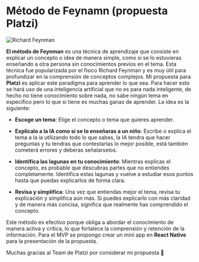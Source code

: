 # Método de Feynamn (propuesta Platzi)
![Richard Feynman](https://thetowerofscience.com/wp-content/uploads/2022/04/Richard-Feynman.jpg)

**El método de Feynman** es una técnica de aprendizaje que consiste en explicar un concepto o idea de manera simple, como si se lo estuvieras enseñando a otra persona sin conocimientos previos en el tema. Esta técnica fue popularizada por el físico Richard Feynman y es muy útil para profundizar en la comprensión de conceptos complejos. Mi propuesta para **Platzi** es aplicar este paradigma para aprender lo que sea.
Para hacer esto se hará uso de una inteligencia artificial que no es para nada inteligente, de hecho no tiene conocimiento sobre nada, no sabe ningún tema en específico pero lo que si tiene es muchas ganas de aprender. La idea es la siguiente:

- **Escoge un tema**: Elige el concepto o tema que quieres aprender.

- **Explícalo a la IA como si se lo enseñaras a un niño**: Escribe o explica el tema a la ia utilizando todo lo que sabes, la IA tendra que hacer preguntas y tu tendras que contestarlas lo mejor posible, está también cometerá errores y deberas señalarselos.

- **Identifica las lagunas en tu conocimiento**: Mientras explicas el concepto, es probable que descubras partes que no entiendes completamente. Identifica estas lagunas y vuelve a estudiar esos puntos hasta que puedas explicarlos de forma clara.

- **Revisa y simplifica**: Una vez que entiendas mejor el tema, revisa tu explicación y simplifica aún más. Si puedes explicarlo con más claridad y de manera más concisa, significa que realmente has comprendido el concepto.

Este método es efectivo porque obliga a abordar el conocimiento de manera activa y crítica, lo que fortalece la comprensión y retención de la información.
Para el MVP se propongo crear un mini app en **React Native** para la presentación de la propuesta. 

Muchas gracias al Team de Platzi por considerar mi propuesta 🫶
